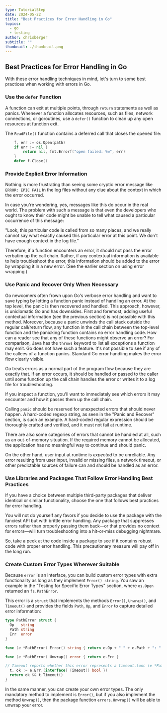 ```yaml
---
type: TutorialStep
date: 2024-05-22
title: "Best Practices for Error Handling in Go"
topics:
  - go
  - testing
author: chrisberger
subtitle: ""
thumbnail: ./thumbnail.png
---
```


## Best Practices for Error Handling in Go

With these error handling techniques in mind, let's turn to some best practices when working with errors in Go.

### Use the `defer` Function

A function can exit at multiple points, through `return` statements as well as panics. Whenever a function allocates resources, such as files, network connections, or goroutines, use a `defer()` function to clean up any open resources at function exit.

The `ReadFile()` function contains a deferred call that closes the opened file:

```go
    f, err := os.Open(path)
    if err != nil {
        return nil, fmt.Errorf("open failed: %w", err)
    }
    defer f.Close()
```

### Provide Explicit Error Information

Nothing is more frustrating than seeing some cryptic error message like `ERROR: EPIC FAIL` in the log files without any clue about the context in which the error occurred.

In case you're wondering, yes, messages like this do occur in the real world. The problem with such a message is that even the developers who ought to know their code might be unable to tell what caused a particular occurrence of this message:

"Look, this particular code is called from so many places, and we really cannot say what exactly caused this particular error at this point. We don't have enough context in the log file."

Therefore, if a function encounters an error, it should not pass the error verbatim up the call chain. Rather, if any contextual information is available to help troubleshoot the error, this information should be added to the error by wrapping it in a new error. (See the earlier section on using error wrapping.)

### Use Panic and Recover Only When Necessary

Go newcomers often frown upon Go's verbose error handling and want to save typing by letting a function panic instead of handling an error. At the top level, the panic is then recovered and handled. This approach, however, is unidiomatic Go and has downsides. First and foremost, adding useful contextual information (see the previous section) is not possible with this method. Moreover, because a panic unwinds the call stack outside the regular call/return flow, any function in the call chain between the top-level function and the panicking function contains no error handling code. How can a reader see that any of these functions might observe an error? For comparison, Java has the `throws` keyword to list all exceptions a function may emit. Go does not have such a feature. It's not possible to see if any of the callees of a function panics. Standard Go error handling makes the error flow clearly visible.

Go treats errors as a normal part of the program flow because they are exactly that. If an error occurs, it should be handled or passed to the caller until some function up the call chain handles the error or writes it to a log file for troubleshooting.

If you inspect a function, you'll want to immediately see which errors it may encounter and how it passes them up the call chain.

Calling `panic` should be reserved for unexpected errors that should never happen. A hard-coded regexp string, as seen in the "Panic and Recover" section, is such an example. A hard-coded regular expression should be thoroughly crafted and verified, and it must not fail at runtime.

There are also some categories of errors that cannot be handled at all, such as an out-of-memory situation. If the required memory cannot be allocated, the application has no meaningful way to continue and should panic.

On the other hand, user input at runtime is _expected_ to be unreliable. Any error resulting from user input, invalid or missing files, a network timeout, or other predictable sources of failure can and should be handled as an error.

### Use Libraries and Packages That Follow Error Handling Best Practices

If you have a choice between multiple third-party packages that deliver identical or similar functionality, choose the one that follows best practices for error handling.

You will not do yourself any favors if you decide to use the package with the fanciest API but with brittle error handling. Any package that suppresses errors rather than properly passing them back—or that provides no context for errors—will turn troubleshooting into a hit-or-miss debugging nightmare.

So, take a peek at the code inside a package to see if it contains robust code with proper error handling. This precautionary measure will pay off in the long run.

### Create Custom Error Types Wherever Suitable

Because `error` is an interface, you can build custom error types with extra functionality as long as they implement `Error() string`. You saw an example in the "Testing for Specific Error Types" section, where `os.Open` returned an `fs.PathError`.

This error is a `struct` that implements the methods `Error()`, `Unwrap()`, and `Timeout()` and provides the fields `Path`, `Op`, and `Error` to capture detailed error information:

```go
type PathError struct {
  Op   string
  Path string
  Err  error
}

func (e *PathError) Error() string { return e.Op + " " + e.Path + ": " + e.Err.Error() }

func (e *PathError) Unwrap() error { return e.Err }

// Timeout reports whether this error represents a timeout.func (e *PathError) Timeout() bool {
  t, ok := e.Err.(interface{ Timeout() bool })
  return ok && t.Timeout()
}
```

In the same manner, you can create your own error types. The only mandatory method to implement is `Error()`, but if you also implement the method `Unwrap()`, then the package function `errors.Unwrap()` will be able to unwrap your error.
